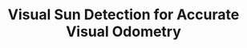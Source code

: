 ---
title: Visual Sun Detection for Accurate Visual Odometry
order: 2
img: /assets/img/sun_estimation.png
publications:
  - date: 2017-09-30
    title: "Inferring Sun Direction to Improve Visual Odometry: A Deep Learning Approach"
    authors: "Valentin Peretroukhin*, Lee Clement* and Jonathan Kelly"
    venue: "International Journal of Robotics Research Special Issue on Experimental Robotics, 2017, <i>invited, under review</i>"
    note: "*Equal contribution"
  
  - date: 2017-05-29
    title: "Reducing Drift in Visual Odometry by Inferring Sun Direction using a Bayesian Convolutional Neural Network"
    authors: "Valentin Peretroukhin*, Lee Clement* and Jonathan Kelly"
    venue: "In Proceedings of the IEEE International Conference on Robotics and Automation (ICRA), Singapore, 29 May - 3 June 2017"
    note: "*Equal contribution"
    links:
        doi: //dx.doi.org/10.1109/ICRA.2017.7989235
        preprint: //arxiv.org/pdf/1609.05993
        code: //github.com/utiasSTARS/sun-bcnn
        slides: /assets/docs/icra2017_sunbcnn_slides.pdf
        poster: /assets/docs/icra2017_sunbcnn_poster.pdf
        video: //youtu.be/c5XTrq3a2tE
  
  - date: 2016-10-03
    title: "Improving the Accuracy of Stereo Visual Odometry Using Visual Illumination Estimation"
    authors: "Lee Clement, Valentin Peretroukhin, and Jonathan Kelly"
    venue: "In Proceedings of the 2016 International Symposium on Experimental Robotics (ISER), Tokyo, Japan, 3 - 6 October 2016"
    award: "Toyota Student Participation Award, Invited to IJRR Special Issue"
    links:
        doi: //dx.doi.org/10.1007/978-3-319-50115-4_36
        preprint: //arxiv.org/pdf/1609.04705
        slides: /assets/docs/iser2016_sunVO_slides.pdf
---
